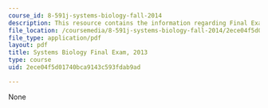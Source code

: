 ```yaml
---
course_id: 8-591j-systems-biology-fall-2014
description: This resource contains the information regarding Final Exam, 2013.
file_location: /coursemedia/8-591j-systems-biology-fall-2014/2ece04f5d01740bca9143c593fdab9ad_MIT8_591JF14_FinalExam_2013.pdf
file_type: application/pdf
layout: pdf
title: Systems Biology Final Exam, 2013
type: course
uid: 2ece04f5d01740bca9143c593fdab9ad

---
```

None
